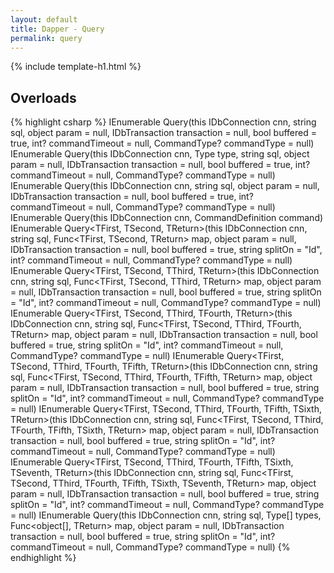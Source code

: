 ```yaml
---
layout: default
title: Dapper - Query 
permalink: query
---
```


{% include template-h1.html %}

## Overloads

{% highlight csharp %}
IEnumerable<object> Query(this IDbConnection cnn, string sql, object param = null, IDbTransaction transaction = null, bool buffered = true, int? commandTimeout = null, CommandType? commandType = null)
IEnumerable<object> Query(this IDbConnection cnn, Type type, string sql, object param = null, IDbTransaction transaction = null, bool buffered = true, int? commandTimeout = null, CommandType? commandType = null)
IEnumerable<T> Query<T>(this IDbConnection cnn, string sql, object param = null, IDbTransaction transaction = null, bool buffered = true, int? commandTimeout = null, CommandType? commandType = null)
IEnumerable<T> Query<T>(this IDbConnection cnn, CommandDefinition command)
IEnumerable<TReturn> Query<TFirst, TSecond, TReturn>(this IDbConnection cnn, string sql, Func<TFirst, TSecond, TReturn> map, object param = null, IDbTransaction transaction = null, bool buffered = true, string splitOn = "Id", int? commandTimeout = null, CommandType? commandType = null)
IEnumerable<TReturn> Query<TFirst, TSecond, TThird, TReturn>(this IDbConnection cnn, string sql, Func<TFirst, TSecond, TThird, TReturn> map, object param = null, IDbTransaction transaction = null, bool buffered = true, string splitOn = "Id", int? commandTimeout = null, CommandType? commandType = null)
IEnumerable<TReturn> Query<TFirst, TSecond, TThird, TFourth, TReturn>(this IDbConnection cnn, string sql, Func<TFirst, TSecond, TThird, TFourth, TReturn> map, object param = null, IDbTransaction transaction = null, bool buffered = true, string splitOn = "Id", int? commandTimeout = null, CommandType? commandType = null)
IEnumerable<TReturn> Query<TFirst, TSecond, TThird, TFourth, TFifth, TReturn>(this IDbConnection cnn, string sql, Func<TFirst, TSecond, TThird, TFourth, TFifth, TReturn> map, object param = null, IDbTransaction transaction = null, bool buffered = true, string splitOn = "Id", int? commandTimeout = null, CommandType? commandType = null)
IEnumerable<TReturn> Query<TFirst, TSecond, TThird, TFourth, TFifth, TSixth, TReturn>(this IDbConnection cnn, string sql, Func<TFirst, TSecond, TThird, TFourth, TFifth, TSixth, TReturn> map, object param = null, IDbTransaction transaction = null, bool buffered = true, string splitOn = "Id", int? commandTimeout = null, CommandType? commandType = null)
IEnumerable<TReturn> Query<TFirst, TSecond, TThird, TFourth, TFifth, TSixth, TSeventh, TReturn>(this IDbConnection cnn, string sql, Func<TFirst, TSecond, TThird, TFourth, TFifth, TSixth, TSeventh, TReturn> map, object param = null, IDbTransaction transaction = null, bool buffered = true, string splitOn = "Id", int? commandTimeout = null, CommandType? commandType = null)
IEnumerable<TReturn> Query<TReturn>(this IDbConnection cnn, string sql, Type[] types, Func<object[], TReturn> map, object param = null, IDbTransaction transaction = null, bool buffered = true, string splitOn = "Id", int? commandTimeout = null, CommandType? commandType = null)
{% endhighlight %}
